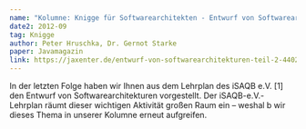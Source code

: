 ```yaml
---
name: "Kolumne: Knigge für Softwarearchitekten - Entwurf von Softwarearchitekturen (Teil 2)"
date2: 2012-09
tag: Knigge
author: Peter Hruschka, Dr. Gernot Starke
paper: Javamagazin
link: https://jaxenter.de/entwurf-von-softwarearchitekturen-teil-2-4402
---
```

In der letzten Folge haben wir Ihnen aus dem Lehrplan des iSAQB e.V. [1] den Entwurf von Softwarearchitekturen 
vorgestellt. Der iSAQB-e.V.-Lehrplan räumt dieser wichtigen Aktivität großen Raum ein – 
weshal  b wir dieses Thema in unserer Kolumne erneut aufgreifen.